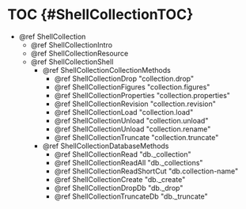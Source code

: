TOC {#ShellCollectionTOC}
=========================

- @ref ShellCollection
  - @ref ShellCollectionIntro
  - @ref ShellCollectionResource
  - @ref ShellCollectionShell
    - @ref ShellCollectionCollectionMethods
      - @ref ShellCollectionDrop "collection.drop"
      - @ref ShellCollectionFigures "collection.figures"
      - @ref ShellCollectionProperties "collection.properties"
      - @ref ShellCollectionRevision "collection.revision"
      - @ref ShellCollectionLoad "collection.load"
      - @ref ShellCollectionUnload "collection.unload"
      - @ref ShellCollectionUnload "collection.rename"
      - @ref ShellCollectionTruncate "collection.truncate"
    - @ref ShellCollectionDatabaseMethods
      - @ref ShellCollectionRead "db._collection"
      - @ref ShellCollectionReadAll "db._collections"
      - @ref ShellCollectionReadShortCut "db.collection-name"
      - @ref ShellCollectionCreate "db._create"
      - @ref ShellCollectionDropDb "db._drop"
      - @ref ShellCollectionTruncateDb "db._truncate"
